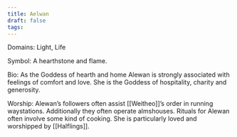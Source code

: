 ```yaml
---
title: Aelwan
draft: false
tags:
---
```

 
Domains: Light, Life

Symbol: A hearthstone and flame.

Bio: As the Goddess of hearth and home Alewan is strongly associated with feelings of comfort and love. She is the Goddess of hospitality, charity and generosity. 

Worship: Alewan’s followers often assist [[Weitheo]]’s order in running waystations. Additionally they often operate almshouses. Rituals for Alewan often involve some kind of cooking. She is particularly loved and worshipped by [[Halflings]]. 